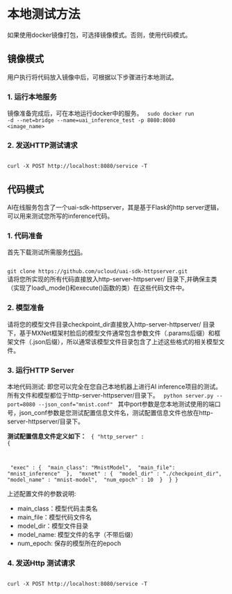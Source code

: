 

# 本地测试方法

如果使用docker镜像打包，可选择镜像模式。否则，使用代码模式。

## 镜像模式
用户执行[](uai-inference/use/oplist/packdata_docker)将代码放入镜像中后，可根据以下步骤进行本地测试。
### 1. 运行本地服务
镜像准备完成后，可在本地运行docker中的服务。
<code>
sudo docker run -d --net=bridge --name=uai_inference_test -p 8080:8080 <image_name>
</code>

### 2. 发送HTTP测试请求
<code>
curl -X POST http://localhost:8080/service -T <file_name>
</code>

## 代码模式
AI在线服务包含了一个uai-sdk-httpserver，其是基于Flask的http server逻辑，可以用来测试您所写的inference代码。

### 1. 代码准备
首先下载测试所需服务[代码](https://github.com/ucloud/uai-sdk-httpserver)。

<code>
git clone https://github.com/ucloud/uai-sdk-httpserver.git
</code>
请将您所实现的所有代码直接放入http-server-httpserver/ 目录下,并确保主类（实现了load\_mode()和execute()函数的类）在这些代码文件中。

### 2. 模型准备
请将您的模型文件目录checkpoint_dir直接放入http-server-httpserver/ 目录下，基于MXNet框架村脸后的模型文件通常包含参数文件（.params后缀）和框架文件（.json后缀），所以通常该模型文件目录包含了上述这些格式的相关模型文件。

### 3. 运行HTTP Server
本地代码测试: 即您可以完全在您自己本地机器上进行AI inference项目的测试。所有文件和模型都位于http-server-httpserver/目录下。
<code>
python server.py --port=8080 --json_conf="mnist.conf"
</code>
其中port参数是您本地测试使用的端口号，json_conf参数是您测试配置信息文件名，测试配置信息文件也放在http-server-httpserver/目录下。

**测试配置信息文件定义如下：**
<code>
{
    "http_server" : {

​        "exec" : {
​            "main_class": "MnistModel",
​            "main_file": "mnist_inference"
​        },
​        "mxnet" : {
​            "model_dir" : "./checkpoint_dir",
​            "model_name" : "mnist-model",
​            "num_epoch" : 10
​        }
​    }
}
</code>

上述配置文件的参数说明:
  * main\_class：模型代码主类名
  * main\_file：模型代码文件名
  * model\_dir：模型文件目录
  * model\_name: 模型文件的名字（不带后缀）
  * num\_epoch: 保存的模型所在的epoch

### 4. 发送Http 测试请求
<code>
curl -X POST http://localhost:8080/service -T <file_name>
</code>